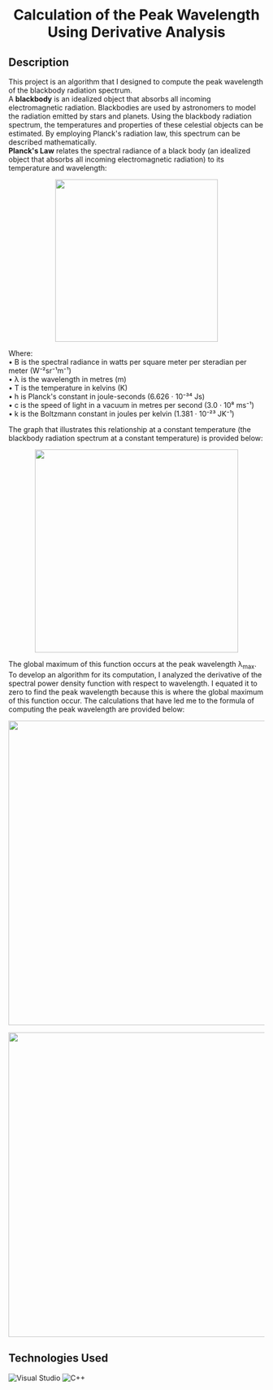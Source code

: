 <h1 align="center">Calculation of the Peak Wavelength Using Derivative Analysis</h1>

<h2>Description</h2>
This project is an algorithm that I designed to compute the peak wavelength of the blackbody radiation spectrum. <br>
A <b>blackbody</b> is an idealized object that absorbs all incoming electromagnetic radiation. Blackbodies are used by astronomers to model the radiation emitted by stars and planets. Using the blackbody radiation spectrum, the temperatures and properties of these celestial objects can be estimated. By employing Planck's radiation law, this spectrum can be described mathematically. <br>
<b>Planck's Law</b> relates the spectral radiance of a black body (an idealized object that absorbs all incoming electromagnetic radiation) to its temperature and wavelength:

<p align="center">
<img src="https://github.com/MariaChemerys/Calculation_of_the_Peak_Wavelength_of_the_Blackbody_Radiation_Spectrum_Using_Derivative_Analysis/blob/master/Planck's%20Law.png?raw=true" width="320" height=auto />
</p>

Where:<br>
• B is the spectral radiance in watts per square meter per steradian per meter (W⁻²sr⁻¹m⁻¹)<br>
• λ is the wavelength in metres (m)<br>
• T is the temperature in kelvins (K)<br>
• h is Planck's constant in joule-seconds (6.626 ⋅ 10⁻³⁴ Js)<br>
• c is the speed of light in a vacuum in metres per second (3.0 ⋅ 10⁸ ms⁻¹)<br>
• k is the Boltzmann constant in joules per kelvin (1.381 ⋅ 10⁻²³ JK⁻¹)<br>

The graph that illustrates this relationship at a constant temperature (the blackbody radiation spectrum at a constant temperature) is provided below:
<p align="center">
<img src="https://github.com/MariaChemerys/Calculation_of_the_Peak_Wavelength_of_the_Blackbody_Radiation_Spectrum_Using_Derivative_Analysis/blob/master/Blackbody%20Radiation%20Spectrum.png?raw=true" width="400" height=auto />
</p>

The global maximum of this function occurs at the peak wavelength λ<sub>max</sub>. To develop an algorithm for its computation, I analyzed the derivative of the spectral power density function with respect to wavelength. I equated it to zero to find the peak wavelength because this is where the global maximum of this function occur. The calculations that have led me to the formula of computing the peak wavelength are provided below:

<p align="center">
<img src="https://github.com/MariaChemerys/Calculation_of_the_Peak_Wavelength_of_the_Blackbody_Radiation_Spectrum_Using_Derivative_Analysis/blob/master/Calculations%20for%20computing%20the%20peak%20wavelength%20part%201.png?raw=true" width="600" height=auto />
</p>

<p align="center">
<img src="https://github.com/MariaChemerys/Calculation_of_the_Peak_Wavelength_of_the_Blackbody_Radiation_Spectrum_Using_Derivative_Analysis/blob/master/Calculations%20for%20computing%20the%20peak%20wavelength%20part%202.png?raw=true" width="600" height=auto />
</p>

  
<h2>Technologies Used</h2>
<p align="left">
  <img src="https://img.shields.io/badge/Visual%20Studio-7509b0?style=for-the-badge" alt="Visual Studio" />
  <img src="https://img.shields.io/badge/C++-24b8f2?style=for-the-badge" alt="C++" />
</p>
